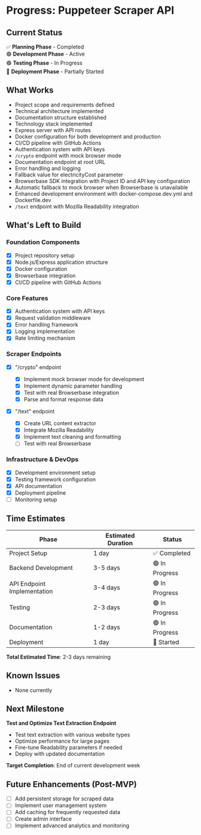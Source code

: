 # Progress: Puppeteer Scraper API

## Current Status

✅ **Planning Phase** - Completed  
🟢 **Development Phase** - Active  
🟢 **Testing Phase** - In Progress  
🔶 **Deployment Phase** - Partially Started

## What Works

- Project scope and requirements defined
- Technical architecture implemented
- Documentation structure established
- Technology stack implemented
- Express server with API routes
- Docker configuration for both development and production
- CI/CD pipeline with GitHub Actions
- Authentication system with API keys
- `/crypto` endpoint with mock browser mode
- Documentation endpoint at root URL
- Error handling and logging
- Fallback value for electricityCost parameter
- Browserbase SDK integration with Project ID and API key configuration
- Automatic fallback to mock browser when Browserbase is unavailable
- Enhanced development environment with docker-compose.dev.yml and Dockerfile.dev
- `/text` endpoint with Mozilla Readability integration

## What's Left to Build

### Foundation Components

- [x] Project repository setup
- [x] Node.js/Express application structure
- [x] Docker configuration
- [x] Browserbase integration
- [x] CI/CD pipeline with GitHub Actions

### Core Features

- [x] Authentication system with API keys
- [x] Request validation middleware
- [x] Error handling framework
- [x] Logging implementation
- [x] Rate limiting mechanism

### Scraper Endpoints

- [x] "/crypto" endpoint

  - [x] Implement mock browser mode for development
  - [x] Implement dynamic parameter handling
  - [x] Test with real Browserbase integration
  - [x] Parse and format response data

- [x] "/text" endpoint
  - [x] Create URL content extractor
  - [x] Integrate Mozilla Readability
  - [x] Implement text cleaning and formatting
  - [ ] Test with real Browserbase

### Infrastructure & DevOps

- [x] Development environment setup
- [x] Testing framework configuration
- [x] API documentation
- [x] Deployment pipeline
- [ ] Monitoring setup

## Time Estimates

| Phase                       | Estimated Duration | Status         |
| --------------------------- | ------------------ | -------------- |
| Project Setup               | 1 day              | ✅ Completed   |
| Backend Development         | 3-5 days           | 🟢 In Progress |
| API Endpoint Implementation | 3-4 days           | 🟢 In Progress |
| Testing                     | 2-3 days           | 🟢 In Progress |
| Documentation               | 1-2 days           | 🟢 In Progress |
| Deployment                  | 1 day              | 🔶 Started     |

**Total Estimated Time**: 2-3 days remaining

## Known Issues

- None currently

## Next Milestone

**Test and Optimize Text Extraction Endpoint**

- Test text extraction with various website types
- Optimize performance for large pages
- Fine-tune Readability parameters if needed
- Deploy with updated documentation

**Target Completion**: End of current development week

## Future Enhancements (Post-MVP)

- [ ] Add persistent storage for scraped data
- [ ] Implement user management system
- [ ] Add caching for frequently requested data
- [ ] Create admin interface
- [ ] Implement advanced analytics and monitoring
